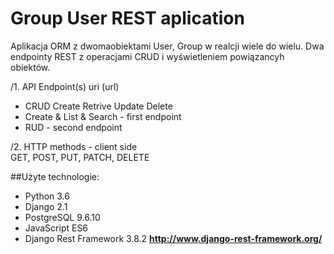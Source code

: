 #  Group User  REST aplication

Aplikacja ORM z dwomaobiektami User, Group w realcji  wiele do wielu. Dwa endpointy  REST z operacjami CRUD i wyświetleniem powiązancyh obiektów.

/1. API Endpoint(s) uri (url)
- CRUD Create Retrive Update Delete
- Create & List & Search - first endpoint
- RUD - second endpoint

/2. HTTP methods - client side <br>
GET, POST, PUT, PATCH, DELETE

##Użyte technologie:
* Python 3.6
* Django 2.1
* PostgreSQL 9.6.10
* JavaScript ES6
* Django Rest Framework 3.8.2 **http://www.django-rest-framework.org/**